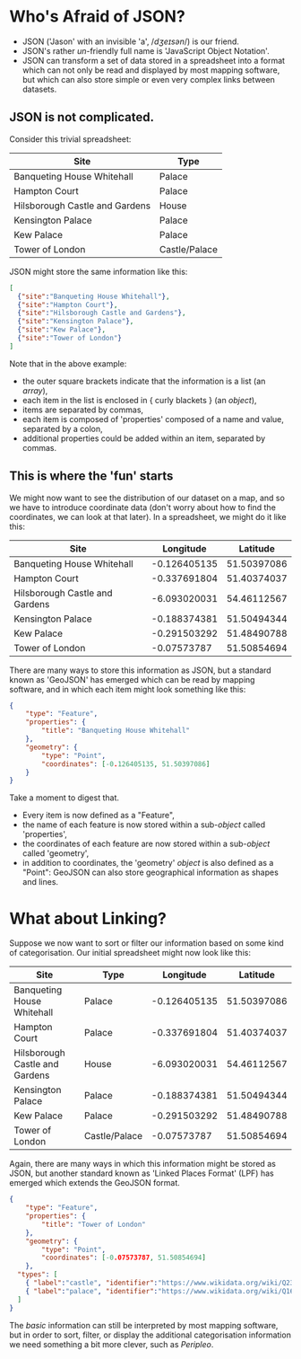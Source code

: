 # Who's Afraid of JSON?

* JSON ('Jason' with an invisible 'a', /*dʒeɪsən*/) is our friend.
* JSON's rather *un*-friendly full name is 'JavaScript Object Notation'.
* JSON can transform a set of data stored in a spreadsheet into a format which can not only be read and displayed by most mapping software, 
but which can also store simple or even very complex links between datasets.

## JSON is not complicated.

Consider this trivial spreadsheet:

| Site                            | Type          |
| ---                             | ---           |
| Banqueting House Whitehall      | Palace        |  
| Hampton Court                   | Palace        | 
| Hilsborough Castle and Gardens  | House         |
| Kensington Palace               | Palace        |
| Kew Palace                      | Palace        |
| Tower of London                 | Castle/Palace |

JSON might store the same information like this:

``` json
[
  {"site":"Banqueting House Whitehall"},
  {"site":"Hampton Court"},
  {"site":"Hilsborough Castle and Gardens"},
  {"site":"Kensington Palace"},
  {"site":"Kew Palace"},
  {"site":"Tower of London"}
]
```
Note that in the above example:

  * the outer square brackets indicate that the information is a list (an *array*),
  * each item in the list is enclosed in { curly blackets } (an *object*),
  * items are separated by commas,
  * each item is composed of 'properties' composed of a name and value, separated by a colon,
  * additional properties could be added within an item, separated by commas.

## This is where the 'fun' starts

We might now want to see the distribution of our dataset on a map, and so we have to introduce coordinate data 
(don't worry about how to find the coordinates, we can look at that later). In a spreadsheet, we might do it like this:

| Site                            | Longitude    | Latitude 
| ---                             | ---          | ---
| Banqueting House Whitehall      | -0.126405135 | 51.50397086
| Hampton Court                   | -0.337691804 | 51.40374037
| Hilsborough Castle and Gardens  | -6.093020031 | 54.46112567
| Kensington Palace               | -0.188374381 | 51.50494344
| Kew Palace                      | -0.291503292 | 51.48490788
| Tower of London                 | -0.07573787  | 51.50854694

There are many ways to store this information as JSON, but a standard known as 'GeoJSON' has emerged which can be read by mapping software, and in which each item might look something like this:

``` json
{
	"type": "Feature",
	"properties": {
		"title": "Banqueting House Whitehall"
	},
	"geometry": {
		"type": "Point",
		"coordinates": [-0.126405135, 51.50397086]
	}
}
```
Take a moment to digest that.

  * Every item is now defined as a "Feature",
  * the name of each feature is now stored within a sub-*object* called 'properties',
  * the coordinates of each feature are now stored within a sub-*object* called 'geometry',
  * in addition to coordinates, the 'geometry' *object* is also defined as a "Point": GeoJSON can also store geographical information as shapes and lines.

# What about Linking?

Suppose we now want to sort or filter our information based on some kind of categorisation. Our initial spreadsheet might now look like this:

| Site                            | Type          | Longitude    | Latitude 
| ---                             | ---           | ---          | ---
| Banqueting House Whitehall      | Palace        | -0.126405135 | 51.50397086
| Hampton Court                   | Palace        | -0.337691804 | 51.40374037
| Hilsborough Castle and Gardens  | House         | -6.093020031 | 54.46112567
| Kensington Palace               | Palace        | -0.188374381 | 51.50494344
| Kew Palace                      | Palace        | -0.291503292 | 51.48490788
| Tower of London                 | Castle/Palace | -0.07573787  | 51.50854694

Again, there are many ways in which this information might be stored as JSON, but another standard known as 'Linked Places Format' (LPF) has emerged 
which extends the GeoJSON format. 

``` json
{
	"type": "Feature",
	"properties": {
		"title": "Tower of London"
	},
	"geometry": {
		"type": "Point",
		"coordinates": [-0.07573787, 51.50854694]
	},
  "types": [
    { "label":"castle", "identifier":"https://www.wikidata.org/wiki/Q23413" },
    { "label":"palace", "identifier":"https://www.wikidata.org/wiki/Q16560" }
  ]
}
```

The *basic* information can still be interpreted by most mapping software, but in order to sort, filter, or display the additional categorisation information we need
something a bit more clever, such as *Peripleo*.
